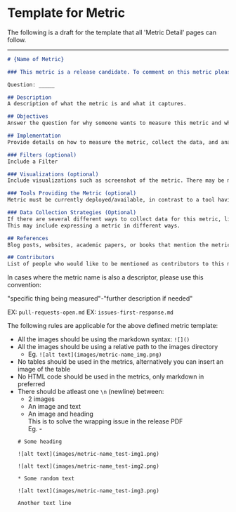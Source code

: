 # Template for Metric
The following is a draft for the template that all 'Metric Detail' pages can follow.

----
```markdown
# {Name of Metric}

### This metric is a release candidate. To comment on this metric please see Issue [#[put the respective Issue Number here]](URL to issue). Following a comment period, this metric will be included in the next regular release.

Question: _____

## Description
A description of what the metric is and what it captures.

## Objectives
Answer the question for why someone wants to measure this metric and what can be known with it. This can include a brief description of how the metric could be used to help better understand issues of diversity, equity, and/or inclusion.

## Implementation
Provide details on how to measure the metric, collect the data, and analyze it. The following sub-headings are optional but help to structure the different aspects of implementation.

### Filters (optional)
Include a Filter

### Visualizations (optional)
Include visualizations such as screenshot of the metric. There may be many more visualizations for this metric, we only want to provide a flavor for what this metric is about.

### Tools Providing the Metric (optional)
Metric must be currently deployed/available, in contrast to a tool having the "potential" to provide the metric. Provide direct link to implementation/documentation, if applicable

### Data Collection Strategies (Optional)
If there are several different ways to collect data for this metric, list them here. 
This may include expressing a metric in different ways.

## References
Blog posts, websites, academic papers, or books that mention the metric and provide more background.

## Contributors
List of people who would like to be mentioned as contributors to this metric 
```

In cases where the metric name is also a descriptor, please use this convention:

"specific thing being measured"-"further description if needed"

EX: `pull-requests-open.md`
EX: `issues-first-response.md`


The following rules are applicable for the above defined metric template:
* All the images should be using the markdown syntax: `![]()`
* All the images should be using a relative path to the images directory
    * Eg. `![alt text](images/metric-name_img.png)`
* No tables should be used in the metrics, alternatively you can insert an image of the table
* No HTML code should be used in the metrics, only markdown in preferred
* There should be atleast one `\n` (newline) between:
    * 2 images
    * An image and text
    * An image and heading \
This is to solve the wrapping issue in the release PDF \
Eg. -
    ```
    # Some heading

    ![alt text](images/metric-name_test-img1.png)

    ![alt text](images/metric-name_test-img2.png)

    * Some random text

    ![alt text](images/metric-name_test-img3.png)

    Another text line
    ```
